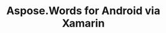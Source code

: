﻿---
title: Aspose.Words for Android via Xamarin
second_title: Aspose.Words for Android via Xamarin
articleTitle: Aspose.Words for Android via Xamarin
linktitle: Aspose.Words for Android via Xamarin
description: "Aspose.Words for Android via Xamarin Release Notes – the latest updates and fixes."
type: docs
weight: 20
url: /net/aspose-words-for-android-via-xamarin/
---


